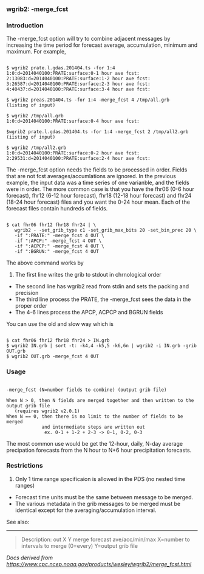 
### wgrib2: -merge\_fcst



### Introduction



The -merge\_fcst option will try to combine
adjacent messages by increasing the time period for forecast average,
accumulation, minimum and maximum. For example,


```

$ wgrib2 prate.l.gdas.201404.ts -for 1:4
1:0:d=2014040100:PRATE:surface:0-1 hour ave fcst:
2:13083:d=2014040100:PRATE:surface:1-2 hour ave fcst:
3:26587:d=2014040100:PRATE:surface:2-3 hour ave fcst:
4:40437:d=2014040100:PRATE:surface:3-4 hour ave fcst:

$ wgrib2 preas.201404.ts -for 1:4 -merge_fcst 4 /tmp/all.grb
(listing of input)

$ wgrib2 /tmp/all.grb 
1:0:d=2014040100:PRATE:surface:0-4 hour ave fcst:

$wgrib2 prate.l.gdas.201404.ts -for 1:4 -merge_fcst 2 /tmp/all2.grb
(iisting of input)

$ wgrib2 /tmp/all2.grb 
1:0:d=2014040100:PRATE:surface:0-2 hour ave fcst:
2:29531:d=2014040100:PRATE:surface:2-4 hour ave fcst:

```


The -merge\_fcst option needs the fields to be processed
in order. Fields that are not fcst averages/accumlations are ignored. In
the previous example, the input data was a time series of one varianble, and
the fields were in order. The more common case is that you have the fhr06
(0-6 hour forecast), fhr12 (6-12 hour forecast), fhr18 (12-18 hour forecast)
and fhr24 (18-24 hour forecast) files and you want the 0-24 hour mean. Each of the 
forecast files contain hundreds of fields.


```

$ cat fhr06 fhr12 fhr18 fhr24 | \
   wgrib2 - -set_grib_type c1 -set_grib_max_bits 20 -set_bin_prec 20 \
   -if ":PRATE:" -merge_fcst 4 OUT \
   -if ":APCP:" -merge_fcst 4 OUT \
   -if ":ACPCP:" -merge_fcst 4 OUT \
   -if ":BGRUN:" -merge_fcst 4 OUT

```

The above command works by
1. The first line writes the grib to stdout in chrnological order
- The second line has wgrib2 read from stdin and sets the packing and precision
- The third line process the PRATE, the -merge\_fcst sees the data in the proper order
- The 4-6 lines process the APCP, ACPCP and BGRUN fields



You can use the old and slow way which is

```

$ cat fhr06 fhr12 fhr18 fhr24 > IN.grb
$ wgrib2 IN.grb | sort -t: -k4,4 -k5,5 -k6,6n | wgrib2 -i IN.grb -grib OUT.grb
$ wgrib2 OUT.grb -merge_fcst 4 OUT

```

### Usage




```

-merge_fcst (N=number fields to combine) (output grib file)

When N > 0, then N fields are merged together and then written to the output grib file
   (requires wgrib2 v2.0.1)
When N == 0, then there is no limit to the number of fields to be merged
             and intermediate steps are written out
              ex. 0-1 + 1-2 + 2-3 -> 0-1, 0-2, 0-3

```


The most common use would be get the 12-hour, daily, N-day average 
precipation forecasts from the N hour to N+6 hour precipitation 
forecasts.

### Restrictions



1. Only 1 time range specificaion is allowed in the PDS (no nested time ranges)
- Forecast time units must be the same between message to be merged.
- The various metadata in the grib messages to be merged must be identical except for
 the averaging/accumulation interval.



See also: 












----

>Description: out   X Y    merge forecast ave/acc/min/max X=number to intervals to merge (0=every) Y=output grib file

_Docs derived from <https://www.cpc.ncep.noaa.gov/products/wesley/wgrib2/merge_fcst.html>_